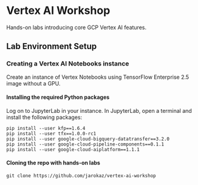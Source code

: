 # Vertex AI Workshop

Hands-on labs introducing core GCP Vertex AI features.


## Lab Environment Setup


### Creating a Vertex AI Notebooks instance

Create an instance of Vertex Notebooks using TensorFlow Enterprise 2.5 image without a GPU.


#### Installing the required Python packages

Log on to JupyterLab in your instance. In JupyterLab, open a terminal and install the following packages:

```
pip install --user kfp==1.6.4
pip install --user tfx==1.0.0-rc1
pip install --user google-cloud-bigquery-datatransfer==3.2.0
pip install --user google-cloud-pipeline-components==0.1.1
pip install --user google-cloud-aiplatform==1.1.1

```


#### Cloning the repo with hands-on labs

```
git clone https://github.com/jarokaz/vertex-ai-workshop
```

